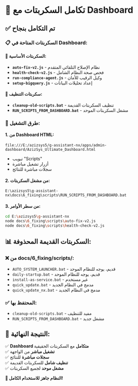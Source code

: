 # 🔧 تكامل السكربتات مع Dashboard

## ✅ تم التكامل بنجاح

### 📋 السكربتات المتاحة في Dashboard:

#### 🔧 السكربتات الأساسية:
- **`auto-fix-v2.js`** - نظام الإصلاح التلقائي المتقدم
- **`health-check-v2.js`** - فحص صحة النظام الشامل  
- **`run-compliance-agent.js`** - وكيل الرقيب للأمان
- **`setup-bigquery.js`** - إعداد تحليلات البيانات

#### 🧹 سكربتات التنظيف:
- **`cleanup-old-scripts.bat`** - تنظيف السكربتات القديمة
- **`RUN_SCRIPTS_FROM_DASHBOARD.bat`** - مشغل السكربتات الموحد

### 🎯 طرق التشغيل:

#### 1. من Dashboard HTML:
```
file:///E:/azizsys5/g-assistant-nx/apps/admin-dashboard/AzizSys_Ultimate_Dashboard.html
```
- تبويب "Scripts" 
- أزرار تشغيل مباشرة
- سجلات مباشرة للنتائج

#### 2. من مشغل السكربتات:
```
E:\azizsys5\g-assistant-nx\docs\6_fixing\scripts\RUN_SCRIPTS_FROM_DASHBOARD.bat
```

#### 3. من سطر الأوامر:
```bash
cd E:\azizsys5\g-assistant-nx
node docs\6_fixing\scripts\auto-fix-v2.js
node docs\6_fixing\scripts\health-check-v2.js
```

## 📊 السكربتات القديمة المحذوفة:

### ❌ من docs/6_fixing/scripts/:
- `AUTO_SYSTEM_LAUNCHER.bat` - قديم، يوجه للنظام الموحد
- `daily-startup.bat` - قديم، يوجه للنظام الموحد  
- `install-as-service.bat` - غير مستخدم
- `quick_update.bat` - مدمج في النظام الجديد
- `quick_update_nx.bat` - مدمج في النظام الجديد

### ✅ المحتفظ بها:
- `cleanup-old-scripts.bat` - مفيد للتنظيف
- `RUN_SCRIPTS_FROM_DASHBOARD.bat` - مشغل جديد

## 🎯 النتيجة النهائية:

✅ **Dashboard متكامل** مع السكربتات الحقيقية  
✅ **تشغيل مباشر** من الواجهة  
✅ **سجلات مباشرة** للنتائج  
✅ **تنظيف شامل** للسكربتات القديمة  
✅ **مشغل موحد** لجميع السكربتات  

**🚀 النظام جاهز للاستخدام الكامل!**